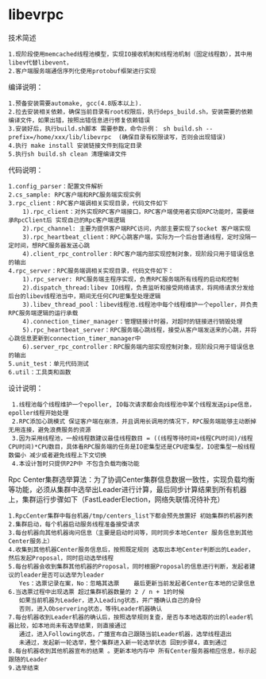 # libevrpc


技术简述

    1.现阶段使用memcached线程池模型，实现IO接收机制和线程池机制（固定线程数），其中用libev代替libevent，
    2.客户端服务端通信序列化使用protobuf框架进行实现


编译说明：

    1.预备安装需要automake, gcc(4.8版本以上).
    2.拉去安装相关依赖，确保当前目录有root权限后，执行deps_build.sh，安装需要的依赖编译文件，如果出错，按照出错信息进行修复依赖错误
    3.安装好后，执行build.sh脚本 需要参数，命令示例： sh build.sh --prefix=/home/xxx/lib/libevrpc  (确保目录有权限读写，否则会出现错误)
    4.执行 make install 安装链接文件到指定目录
    5.执行sh build.sh clean 清理编译文件


代码说明：

    1.config_parser：配置文件解析
    2.cs_sample: RPC客户端和RPC服务端实现实例
    3.rpc_client：RPC客户端调相关实现目录，代码文件如下
        1).rpc_client：对外实现RPC客户端接口，RPC客户端使用者实现RPC功能时，需要继承RpcClient后 实现自己的Rpc客户端逻辑
        2).rpc_channel: 主要为提供客户端RPC访问，内部主要实现了socket 客户端实现
        3).rpc_heartbeat_client：RPC心跳客户端，实际为一个后台普通线程，定时没隔一定时间，想RPC服务器发送心跳
        4).client_rpc_controller：RPC客户端内部实现控制对象，现阶段只用于错误信息的输出
    4.rpc_server：RPC服务端调相关实现目录，代码文件如下：
        1).rpc_server: RPC服务端主程序实现，负责RPC服务端所有线程的启动和控制
        2).dispatch_thread:libev IO线程，负责监听和接受网络请求，将网络请求分发给后台的libev线程池当中，期间无任何CPU密集型处理逻辑
        3).libev_thread_pool：libev线程池.线程池中每个线程维护一个epoller，并负责RPC服务端逻辑的运行承载
        4).connection_timer_manager：管理链接计时器，对超时的链接进行销毁处理
        5).rpc_heartbeat_server：RPC服务端心跳线程，接受从客户端发送来的心跳，并将心跳信息更新到connection_timer_manager中
        6).server_rpc_controller：RPC服务端内部实现控制对象，现阶段只用于错误信息的输出
    5.unit_test：单元代码测试
    6.util：工具类和函数


设计说明：

     1.线程池每个线程维护一个epoller, IO每次请求都会向线程池中某个线程发送pipe信息，epoller线程开始处理
     2.RPC添加心跳模式 保证客户端在崩溃，并且调用长调用的情况下，RPC服务端能够主动断掉无用连接，避免浪费服务的资源
     3.因为采用线程池，一般线程数建议最佳线程数目 = ((线程等待时间+线程CPU时间)/线程CPU时间)*CPU数目，具体看RPC服务端的任务是IO密集型还是CPU密集型，IO密集型一般线程数偏小 减少或者避免线程上下文切换
     4.本设计暂时只提供P2P中 不包含负载均衡功能


Rpc Center集群选举算法：为了协调Center集群信息数据一致性，实现负载均衡等功能，必须从集群中选举出Leader进行计算，最后同步计算结果到所有机器上，集群运行步骤如下（FastLeaderElection，网络失联情况待补充）

    1.RpcCenter集群中每台机器/tmp/centers_list下都会预先放置好 初始集群的机器列表
    2.集群启动，每个机器启动服务线程准备接受请求
    3.每台机器向其他机器询问信息（主要是启动时间等，同时同步本地Center 服务信息到其他Center服务上）
    4.收集到其他机器Center服务信息后，按照既定规则 选取出本地Center判断出的Leader，然后发起Proposal，同时启动选举线程
    5.每台机器会收到集群其他机器的Proposal，同时根据Proposal的信息进行判断，发起者建议的leader是否可以选举为leader
       Yes：选票记录在案，No：忽略其选票    最后更新当前发起者Center在本地的记录信息
    6.当选票过程中出现选票 超过集群机器数量的 2 / n + 1的时候
       如果当前机器为Leader，进入Leading状态，并广播确认自己的身份
       否则，进入Observering状态，等待Leader机器确认
    7.每台机器收到Leader机器的确认后，按照选举规则复查，是否与本地选取的出的leader机器比较，如本地尚未有选举结果，则直接通过
       通过，进入Following状态，广播宣布自己跟随当前Leader机器，选举线程退出
       未通过，发起新一轮选举，整个集群进入新一轮选举状态 回到步骤4，直到通过
    8.每台机器收到其他机器宣布的结果 。更新本地内存中 所有Center服务器相应信息，标示起跟随的Leader
    9.选举结束
